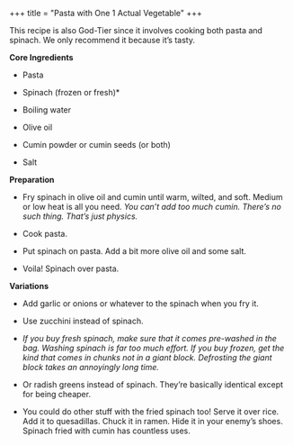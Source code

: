 +++
title = "Pasta with One 1 Actual Vegetable"
+++

This recipe is also God-Tier since it involves cooking both pasta and spinach.
We only recommend it because it’s tasty.

**Core Ingredients**

- Pasta

- Spinach (frozen or fresh)\*

- Boiling water

- Olive oil

- Cumin powder or cumin seeds (or both)

- Salt

**Preparation**

- Fry spinach in olive oil and cumin until warm, wilted, and soft. Medium
  or low heat is all you need. _You can’t add too much cumin. There’s no such
  thing. That’s just physics._

- Cook pasta.

- Put spinach on pasta. Add a bit more olive oil and some salt.

- Voila! Spinach over pasta.

**Variations**

- Add garlic or onions or whatever to the spinach when you fry it.

- Use zucchini instead of spinach.

* _If you buy fresh spinach, make sure that it comes pre-washed in the bag. Washing
  spinach is far too much effort. If you buy frozen, get the kind that comes in chunks
  not in a giant block. Defrosting the giant block takes an annoyingly long time._

- Or radish greens instead of spinach. They’re basically identical except for
  being cheaper.

- You could do other stuff with the fried spinach too! Serve it over rice.
  Add it to quesadillas. Chuck it in ramen. Hide it in your enemy’s shoes.
  Spinach fried with cumin has countless uses.
